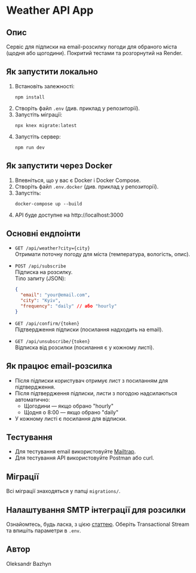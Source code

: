# Weather API App

## Опис

Сервіс для підписки на email-розсилку погоди для обраного міста (щодня або щогодини). Покритий тестами та розгорнутий на Render.

## Як запустити локально

1. Встановіть залежності:
   ```
   npm install
   ```
2. Створіть файл `.env` (див. приклад у репозиторії).
3. Запустіть міграції:
   ```
   npx knex migrate:latest
   ```
4. Запустіть сервер:
   ```
   npm run dev
   ```

## Як запустити через Docker

1. Впевніться, що у вас є Docker і Docker Compose.
2. Створіть файл `.env.docker` (див. приклад у репозиторії).
3. Запустіть:
   ```
   docker-compose up --build
   ```
4. API буде доступне на http://localhost:3000

## Основні ендпоінти

- `GET /api/weather?city={city}`  
  Отримати поточну погоду для міста (температура, вологість, опис).

- `POST /api/subscribe`  
  Підписка на розсилку.  
  Тіло запиту (JSON):
  ```json
  {
    "email": "your@email.com",
    "city": "Kyiv",
    "frequency": "daily" // або "hourly"
  }
  ```

- `GET /api/confirm/{token}`  
  Підтвердження підписки (посилання надходить на email).

- `GET /api/unsubscribe/{token}`  
  Відписка від розсилки (посилання є у кожному листі).

## Як працює email-розсилка

- Після підписки користувач отримує лист з посиланням для підтвердження.
- Після підтвердження підписки, листи з погодою надсилаються автоматично:
  - Щогодини — якщо обрано "hourly"
  - Щодня о 8:00 — якщо обрано "daily"
- У кожному листі є посилання для відписки.

## Тестування

- Для тестування email використовуйте [Mailtrap](https://mailtrap.io/).
- Для тестування API використовуйте Postman або curl.


## Міграції

Всі міграції знаходяться у папці `migrations/`.

## Налаштування SMTP інтеграції для розсилки
Ознайомтесь, будь ласка, з цією [статтею](https://help.mailtrap.io/article/122-mailtrap-email-sending-smtp-integration). Оберіть Transactional Stream та впишіть параметри в `.env`.

## Автор

Oleksandr Bazhyn
